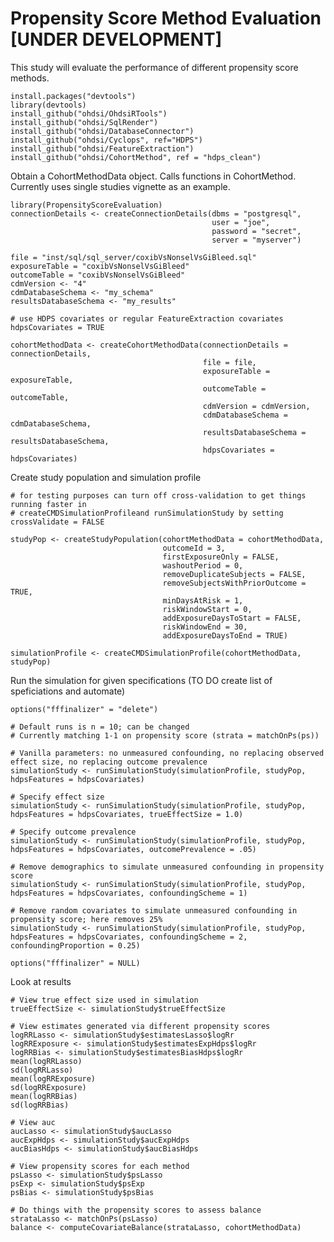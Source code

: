 Propensity Score Method Evaluation [UNDER DEVELOPMENT]
=======================================================

This study will evaluate the performance of different propensity score
methods.

    install.packages("devtools")
    library(devtools)
    install_github("ohdsi/OhdsiRTools")
    install_github("ohdsi/SqlRender")
    install_github("ohdsi/DatabaseConnector")
    install_github("ohdsi/Cyclops", ref="HDPS")
    install_github("ohdsi/FeatureExtraction")
    install_github("ohdsi/CohortMethod", ref = "hdps_clean")

Obtain a CohortMethodData object. Calls functions in CohortMethod.
Currently uses single studies vignette as an example.

    library(PropensityScoreEvaluation)
    connectionDetails <- createConnectionDetails(dbms = "postgresql",
                                                 user = "joe",
                                                 password = "secret",
                                                 server = "myserver")

    file = "inst/sql/sql_server/coxibVsNonselVsGiBleed.sql"
    exposureTable = "coxibVsNonselVsGiBleed"
    outcomeTable = "coxibVsNonselVsGiBleed"
    cdmVersion <- "4"
    cdmDatabaseSchema <- "my_schema"
    resultsDatabaseSchema <- "my_results"

    # use HDPS covariates or regular FeatureExtraction covariates
    hdpsCovariates = TRUE

    cohortMethodData <- createCohortMethodData(connectionDetails = connectionDetails,
                                               file = file,
                                               exposureTable = exposureTable,
                                               outcomeTable = outcomeTable,
                                               cdmVersion = cdmVersion,
                                               cdmDatabaseSchema = cdmDatabaseSchema,
                                               resultsDatabaseSchema = resultsDatabaseSchema,
                                               hdpsCovariates = hdpsCovariates)

Create study population and simulation profile

    # for testing purposes can turn off cross-validation to get things running faster in 
    # createCMDSimulationProfileand runSimulationStudy by setting crossValidate = FALSE

    studyPop <- createStudyPopulation(cohortMethodData = cohortMethodData,
                                      outcomeId = 3,
                                      firstExposureOnly = FALSE,
                                      washoutPeriod = 0,
                                      removeDuplicateSubjects = FALSE,
                                      removeSubjectsWithPriorOutcome = TRUE,
                                      minDaysAtRisk = 1,
                                      riskWindowStart = 0,
                                      addExposureDaysToStart = FALSE,
                                      riskWindowEnd = 30,
                                      addExposureDaysToEnd = TRUE)

    simulationProfile <- createCMDSimulationProfile(cohortMethodData, studyPop)

Run the simulation for given specifications (TO DO create list of
speficiations and automate)

    options("fffinalizer" = "delete")

    # Default runs is n = 10; can be changed
    # Currently matching 1-1 on propensity score (strata = matchOnPs(ps))

    # Vanilla parameters: no unmeasured confounding, no replacing observed effect size, no replacing outcome prevalence
    simulationStudy <- runSimulationStudy(simulationProfile, studyPop, hdpsFeatures = hdpsCovariates)

    # Specify effect size
    simulationStudy <- runSimulationStudy(simulationProfile, studyPop, hdpsFeatures = hdpsCovariates, trueEffectSize = 1.0)

    # Specify outcome prevalence
    simulationStudy <- runSimulationStudy(simulationProfile, studyPop, hdpsFeatures = hdpsCovariates, outcomePrevalence = .05)

    # Remove demographics to simulate unmeasured confounding in propensity score
    simulationStudy <- runSimulationStudy(simulationProfile, studyPop, hdpsFeatures = hdpsCovariates, confoundingScheme = 1)

    # Remove random covariates to simulate unmeasured confounding in propensity score; here removes 25%
    simulationStudy <- runSimulationStudy(simulationProfile, studyPop, hdpsFeatures = hdpsCovariates, confoundingScheme = 2, confoundingProportion = 0.25)

    options("fffinalizer" = NULL)

Look at results

    # View true effect size used in simulation
    trueEffectSize <- simulationStudy$trueEffectSize

    # View estimates generated via different propensity scores
    logRRLasso <- simulationStudy$estimatesLasso$logRr
    logRRExposure <- simulationStudy$estimatesExpHdps$logRr
    logRRBias <- simulationStudy$estimatesBiasHdps$logRr
    mean(logRRLasso)
    sd(logRRLasso)
    mean(logRRExposure)
    sd(logRRExposure)
    mean(logRRBias)
    sd(logRRBias)

    # View auc
    aucLasso <- simulationStudy$aucLasso
    aucExpHdps <- simulationStudy$aucExpHdps
    aucBiasHdps <- simulationStudy$aucBiasHdps

    # View propensity scores for each method
    psLasso <- simulationStudy$psLasso
    psExp <- simulationStudy$psExp
    psBias <- simulationStudy$psBias

    # Do things with the propensity scores to assess balance
    strataLasso <- matchOnPs(psLasso)
    balance <- computeCovariateBalance(strataLasso, cohortMethodData)
